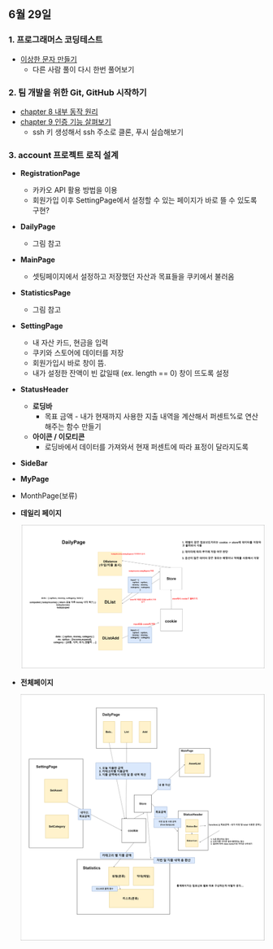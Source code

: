 ## 6월 29일
### 1. 프로그래머스 코딩테스트
- [이상한 문자 만들기](https://github.com/leemyungju9347/Algorithm/blob/master/Level_01/%EC%9D%B4%EC%83%81%ED%95%9C%20%EB%AC%B8%EC%9E%90%20%EB%A7%8C%EB%93%A4%EA%B8%B0.html)
	- 다른 사람 풀이 다시 한번 풀어보기

### 2. 팀 개발을 위한 Git, GitHub 시작하기
- [chapter 8 내부 동작 원리](https://github.com/leemyungju9347/TIL/blob/master/Git/%ED%8C%80%20%EA%B0%9C%EB%B0%9C%EC%9D%84%20%EC%9C%84%ED%95%9C%20Git%2C%20GitHub%20%EC%8B%9C%EC%9E%91%ED%95%98%EA%B8%B0/Part02_%EC%A4%91%EA%B8%89_CLI%20%ED%99%98%EA%B2%BD%EC%97%90%EC%84%9C%20%EB%B2%84%EC%A0%84%20%EA%B4%80%EB%A6%AC%20%EC%8B%9C%EC%9E%91%ED%95%98%EA%B8%B0_02.md)
- [chapter 9 인증 기능 살펴보기](https://github.com/leemyungju9347/TIL/blob/master/Git/%ED%8C%80%20%EA%B0%9C%EB%B0%9C%EC%9D%84%20%EC%9C%84%ED%95%9C%20Git%2C%20GitHub%20%EC%8B%9C%EC%9E%91%ED%95%98%EA%B8%B0/Part02_%EC%A4%91%EA%B8%89_CLI%20%ED%99%98%EA%B2%BD%EC%97%90%EC%84%9C%20%EB%B2%84%EC%A0%84%20%EA%B4%80%EB%A6%AC%20%EC%8B%9C%EC%9E%91%ED%95%98%EA%B8%B0_02.md#chapter-9-%EC%9D%B8%EC%A6%9D-%EA%B8%B0%EB%8A%A5-%EC%82%B4%ED%8E%B4%EB%B3%B4%EA%B8%B0)
	- ssh 키 생성해서 ssh 주소로 클론, 푸시 실습해보기
	
	

### 3. account 프로젝트 로직 설계
- **RegistrationPage**
	- 카카오 API 활용 방법을 이용
	- 회원가입 이후 SettingPage에서 설정할 수 있는 페이지가 바로 뜰 수 있도록 구현?
- **DailyPage**
	- 그림 참고
- **MainPage**
	- 셋팅페이지에서 설정하고 저장했던 자산과 목표들을 쿠키에서 불러옴
- **StatisticsPage**
	- 그림 참고
- **SettingPage**
	- 내 자산 카드, 현금을 입력
	- 쿠키와 스토어에 데이터를 저장
	- 회원가입시 바로 창이 뜸.
	- 내가 설정한 잔액이 빈 값일때 (ex. length == 0) 창이 뜨도록 설정
- **StatusHeader**
	- **로딩바**
		- 목표 금액 - 내가 현재까지 사용한 지출 내역을 계산해서 퍼센트%로 연산해주는 함수 만들기
	- **아이콘 / 이모티콘**
		- 로딩바에서 데이터를 가져와서 현재 퍼센트에 따라 표정이 달라지도록
- **SideBar**
- **MyPage**
- MonthPage(보류)

- **데일리 페이지**

	<img src="../../img/dailyPage001.png">

- **전체페이지**

	<img src="../../img/financialPage001.png">


